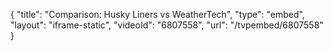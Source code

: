 {
    "title": "Comparison: Husky Liners vs WeatherTech",
    "type": "embed",
    "layout": "iframe-static",
    "videoId": "6807558",
    "url": "\/tvpembed\/6807558"
}